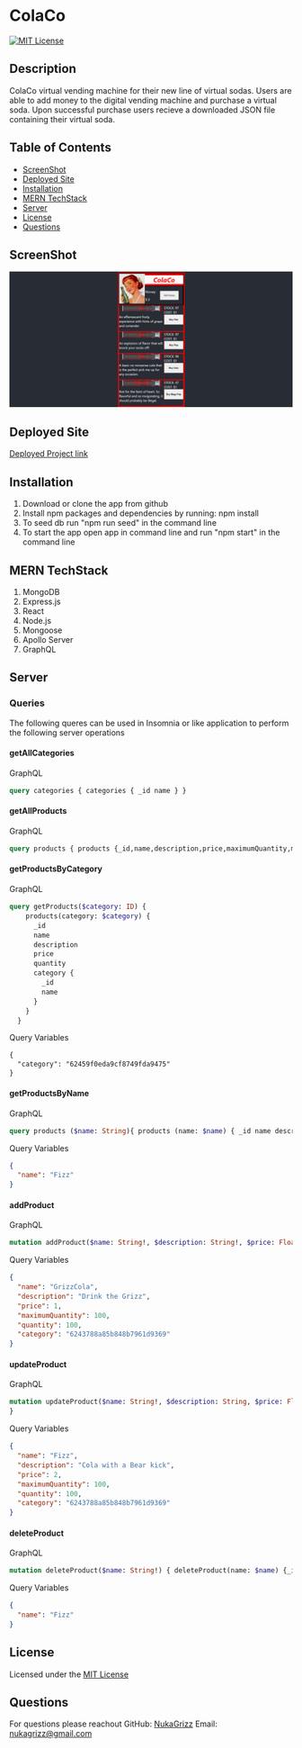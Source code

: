 # ColaCo

[![MIT License](https://img.shields.io/badge/License-MIT-blue)](https://choosealicense.com/licenses/mit/)
  
  ## Description
  ColaCo virtual vending machine for their new line of virtual sodas. Users are able to add money to the digital vending machine and purchase a virtual soda. Upon successful purchase users recieve a downloaded JSON file containing their virtual soda.
  
  
  ## Table of Contents
  * [ScreenShot](#ScreenShot)
  * [Deployed Site](#deployed-site)
  * [Installation](#Installation)
  * [MERN TechStack](#mern-techstack)
  * [Server](#Server)
  * [License](#License)
  * [Questions](#Questions)
  
  
  ## ScreenShot
  
  ![Screenshot](./client/public/Screenshot.png)
  
  ## Deployed Site

  [Deployed Project link](https://mysterious-lake-65140.herokuapp.com/) 
  
  ## Installation
  1. Download or clone the app from github
  2. Install npm packages and dependencies by running: npm install
  4. To seed db run "npm run seed" in the command line
  3. To start the app open app in command line and run "npm start" in the command line

  ## MERN TechStack
  1. MongoDB
  2. Express.js
  3. React
  4. Node.js
  5. Mongoose
  6. Apollo Server
  7. GraphQL

  ## Server
  ### Queries

  The following queres can be used in Insomnia or like application to perform the following server operations

  #### getAllCategories

  GraphQL
  ```GraphQL
  query categories { categories { _id name } }
  ```

  #### getAllProducts

  GraphQL
  ```GraphQL
  query products { products {_id,name,description,price,maximumQuantity,maximumQuantity,category{_id,name}} }
  ```

  #### getProductsByCategory

  GraphQL
  ```GraphQL
  query getProducts($category: ID) {
      products(category: $category) {
        _id
        name
        description
        price
        quantity
        category {
          _id
          name
        }
      }
    }
  ```

  Query Variables
  ```
  {
    "category": "62459f0eda9cf8749fda9475"
  }
  ```

  #### getProductsByName

  GraphQL
  ```GraphQL
  query products ($name: String){ products (name: $name) { _id name description price maximumQuantity quantity category{_id name} } }
  ```

  Query Variables
  ```JSON
  {
    "name": "Fizz"
  }
  ```
  #### addProduct

  GraphQL
  ```GraphQL
  mutation addProduct($name: String!, $description: String!, $price: Float!, $maximumQuantity: Int!, $quantity: Int!, $category: ID!) { addProduct(name: $name, description: $description, price: $price, maximumQuantity: $maximumQuantity, quantity: $quantity, category: $category) {_id,name,description,price,maximumQuantity,quantity,category{_id,name}}}
  ```

  Query Variables
  ```JSON
  {
    "name": "GrizzCola",
    "description": "Drink the Grizz",
    "price": 1,
    "maximumQuantity": 100,
    "quantity": 100,
    "category": "6243788a85b848b7961d9369"
  }
  ```

  #### updateProduct

  GraphQL
  ```GraphQL
  mutation updateProduct($name: String!, $description: String, $price: Float, $maximumQuantity: Int, $quantity: Int, $category: ID) { updateProduct(name: $name, description: $description, price: $price, maximumQuantity: $maximumQuantity, quantity: $quantity, category: $category) {_id,name,description,price,maximumQuantity,quantity,category{_id,name}}
  }
  ```

  Query Variables
  ```JSON
  {
    "name": "Fizz",
    "description": "Cola with a Bear kick",
    "price": 2,
    "maximumQuantity": 100,
    "quantity": 100,
    "category": "6243788a85b848b7961d9369"
  }
  ```

  #### deleteProduct

  GraphQL
  ```GraphQL
  mutation deleteProduct($name: String!) { deleteProduct(name: $name) {_id,name,description,price,maximumQuantity,quantity,category{_id,name}}}
  ```

  Query Variables
  ```JSON
  {
    "name": "Fizz"
  }
  ```
  
  ## License
  Licensed under the [MIT License](https://choosealicense.com/licenses/mit/)
  
  ## Questions
  For questions please reachout
  GitHub: [NukaGrizz](https://github.com/NukaGrizz)
  Email: nukagrizz@gmail.com
